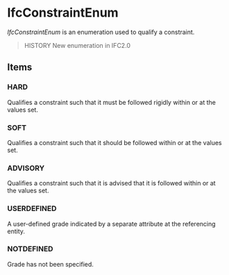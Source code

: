 # IfcConstraintEnum

_IfcConstraintEnum_ is an enumeration used to qualify a constraint.<!-- end of definition -->

> HISTORY New enumeration in IFC2.0

## Items

### HARD
Qualifies a constraint such that it must be followed rigidly within or at the values set.

### SOFT
Qualifies a constraint such that it should be followed within or at the values set.

### ADVISORY
Qualifies a constraint such that it is advised that it is followed within or at the values set.

### USERDEFINED
A user-defined grade indicated by a separate attribute at the referencing entity.

### NOTDEFINED
Grade has not been specified.
